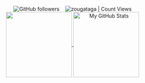
<p align="center">
<img alt="GitHub followers" src="https://img.shields.io/github/followers/zougataga?style=social"> &nbsp;&nbsp; <img alt="zougataga | Count Views" src="https://enemo786q3svfle.m.pipedream.net" />
  
  <a href="https://github.com/zougataga">
    <img
      align="center"
      src="https://github-readme-stats.vercel.app/api/top-langs/?username=zougataga&layout=compact&langs_count=8&theme=dark"
      height="180px"
    />
  </a>

  <a href="https://github.com/zougataga">
    <img
      align="center"
      src="https://github-readme-stats.vercel.app/api?username=zougataga&count_private=true&show_icons=true&theme=dark"
      alt="My GitHub Stats"
      height="180px"
    />
  </a>
   
</p>

